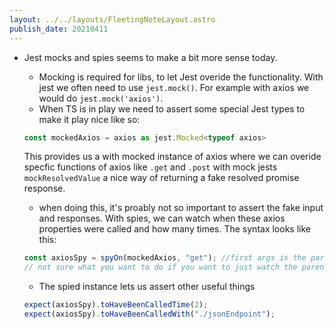 ```yaml
---
layout: ../../layouts/FleetingNoteLayout.astro
publish_date: 20210411
---
```


- Jest mocks and spies seems to make a bit more sense today.

  - Mocking is required for libs, to let Jest overide the functionality. With jest we often need to use `jest.mock()`. For example with axios we would do `jest.mock('axios')`.
  - When TS is in play we need to assert some special Jest types to make it play nice like so:

  ```js
  const mockedAxios = axios as jest.Mocked<typeof axios>
  ```

  This provides us a with mocked instance of axios where we can overide specfic functions of axios like `.get` and `.post` with mock jests `mockResolvedValue` a nice way of returning a fake resolved promise response.

  - when doing this, it's proably not so important to assert the fake input and responses. With spies, we can watch when these axios properties were called and how many times. The syntax looks like this:

  ```js
  const axiosSpy = spyOn(mockedAxios, "get"); //first args is the parent object, second is the property we want to watch
  // not sure what you want to do if you want to just watch the parent object 🤔
  ```

  - The spied instance lets us assert other useful things

  ```js
  expect(axiosSpy).toHaveBeenCalledTime(2);
  expect(axiosSpy).toHaveBeenCalledWith("./jsonEndpoint");
  ```

